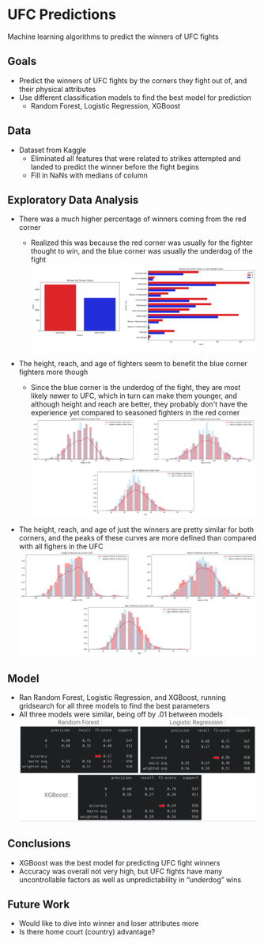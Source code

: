 # UFC Predictions
Machine learning algorithms to predict the winners of UFC fights

## Goals
- Predict the winners of UFC fights by the corners they fight out of, and their physical attributes
- Use different classification models to find the best model for prediction
  - Random Forest, Logistic Regression, XGBoost

## Data
- Dataset from Kaggle
  - Eliminated all features that were related to strikes attempted and landed to predict the winner before the fight begins
  - Fill in NaNs with medians of column

## Exploratory Data Analysis
- There was a much higher percentage of winners coming from the red corner
  - Realized this was because the red corner was usually for the fighter thought to win, and the blue corner was usually the underdog of the fight
![alt text](https://github.com/gracejihaepark/ufc_prediction/blob/master/readme%20images/Screen%20Shot%202020-06-17%20at%203.21.00%20AM.png?raw=true)

- The height, reach, and age of fighters seem to benefit the blue corner fighters more though
  - Since the blue corner is the underdog of the fight, they are most likely newer to UFC, which in turn can make them younger, and although height and reach are better, they probably don't have the experience yet compared to seasoned fighters in the red corner
![alt text](https://github.com/gracejihaepark/ufc_prediction/blob/master/readme%20images/Screen%20Shot%202020-06-17%20at%203.21.12%20AM.png?raw=true)

- The height, reach, and age of just the winners are pretty similar for both corners, and the peaks of these curves are more defined than compared with all fighers in the UFC
![alt text](https://github.com/gracejihaepark/ufc_prediction/blob/master/readme%20images/Screen%20Shot%202020-06-17%20at%203.24.31%20AM.png?raw=true)

## Model
- Ran Random Forest, Logistic Regression, and XGBoost, running gridsearch for all three models to find the best parameters
- All three models were similar, being off by .01 between models
![alt text](https://github.com/gracejihaepark/ufc_prediction/blob/master/readme%20images/Screen%20Shot%202020-06-17%20at%203.30.22%20AM.png?raw=true)

## Conclusions
- XGBoost was the best model for predicting UFC fight winners
- Accuracy was overall not very high, but UFC fights have many uncontrollable factors as well as unpredictability in “underdog” wins

## Future Work
- Would like to dive into winner and loser attributes more
- Is there home court (country) advantage?
